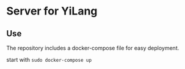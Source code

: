 # Server for YiLang

## Use

The repository includes a docker-compose file for easy deployment.

start with `sudo docker-compose up`
